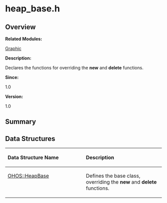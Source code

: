 # heap\_base.h<a name="EN-US_TOPIC_0000001055078109"></a>

## **Overview**<a name="section308468701093525"></a>

**Related Modules:**

[Graphic](graphic.md)

**Description:**

Declares the functions for overriding the  **new**  and  **delete**  functions. 

**Since:**

1.0

**Version:**

1.0

## **Summary**<a name="section1086776048093525"></a>

## Data Structures<a name="nested-classes"></a>

<a name="table1169909018093525"></a>
<table><thead align="left"><tr id="row1142123981093525"><th class="cellrowborder" valign="top" width="50%" id="mcps1.1.3.1.1"><p id="p1217544579093525"><a name="p1217544579093525"></a><a name="p1217544579093525"></a>Data Structure Name</p>
</th>
<th class="cellrowborder" valign="top" width="50%" id="mcps1.1.3.1.2"><p id="p745041985093525"><a name="p745041985093525"></a><a name="p745041985093525"></a>Description</p>
</th>
</tr>
</thead>
<tbody><tr id="row975954934093525"><td class="cellrowborder" valign="top" width="50%" headers="mcps1.1.3.1.1 "><p id="p1182908971093525"><a name="p1182908971093525"></a><a name="p1182908971093525"></a><a href="ohos-heapbase.md">OHOS::HeapBase</a></p>
</td>
<td class="cellrowborder" valign="top" width="50%" headers="mcps1.1.3.1.2 "><p id="p953573645093525"><a name="p953573645093525"></a><a name="p953573645093525"></a>Defines the base class, overriding the <strong id="b1457984038093525"><a name="b1457984038093525"></a><a name="b1457984038093525"></a>new</strong> and <strong id="b843832048093525"><a name="b843832048093525"></a><a name="b843832048093525"></a>delete</strong> functions. </p>
</td>
</tr>
</tbody>
</table>

